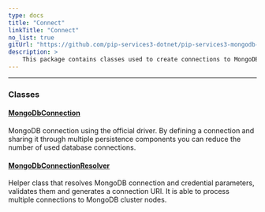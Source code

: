```yaml
---
type: docs
title: "Connect"
linkTitle: "Connect"
no_list: true
gitUrl: "https://github.com/pip-services3-dotnet/pip-services3-mongodb-dotnet"
description: >
    This package contains classes used to create connections to MongoDBs.
---
```

---

<div class="module-body"> 

### Classes

#### [MongoDbConnection](mongodb_connection)
MongoDB connection using the official driver.
By defining a connection and sharing it through multiple persistence components
you can reduce the number of used database connections.


#### [MongoDbConnectionResolver](mongodb_connection_resolver)
Helper class that resolves MongoDB connection and credential parameters,
validates them and generates a connection URI.
It is able to process multiple connections to MongoDB cluster nodes.

<br>

</div>
